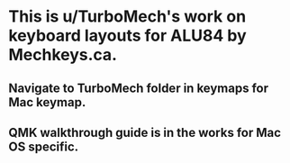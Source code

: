 # This is u/TurboMech's work on keyboard layouts for ALU84 by Mechkeys.ca.
## Navigate to TurboMech folder in keymaps for Mac keymap.

## QMK walkthrough guide is in the works for Mac OS specific.

